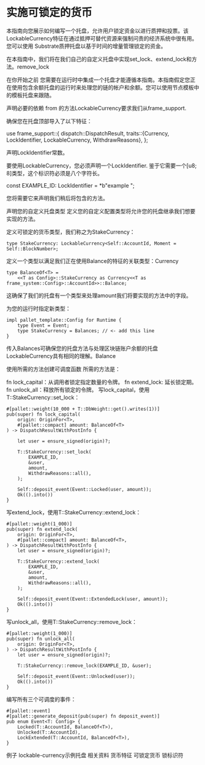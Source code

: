 # 实施可锁定的货币

本指南向您展示如何编写一个托盘，允许用户锁定资金以进行质押和投票。该LockableCurrency特征在通过抵押可替代资源来强制问责的经济系统中很有用。您可以使用 Substrate质押托盘以基于时间的增量管理锁定的资金。

在本指南中，我们将在我们自己的自定义托盘中实现set_lock、extend_lock和方法。remove_lock

在你开始之前
您需要在运行时中集成一个托盘才能遵循本指南。本指南假定您正在使用包含余额托盘的运行时来处理您的链的帐户和余额。您可以使用节点模板中的模板托盘来跟随。

声明必要的依赖
from 的方法LockableCurrency要求我们从frame_support.

确保您在托盘顶部导入了以下特征：

use frame_support::{
	dispatch::DispatchResult,
	traits::{Currency, LockIdentifier, LockableCurrency, WithdrawReasons},
};

声明LockIdentifier常数。

要使用LockableCurrency，您必须声明一个LockIdentifier. 鉴于它需要一个[u8; 8]类型，这个标识符必须是八个字符长。

const EXAMPLE_ID: LockIdentifier = *b"example ";

您将需要它来声明我们稍后将包含的方法。

声明您的自定义托盘类型
定义您的自定义配置类型将允许您的托盘继承我们想要实现的方法。

定义可锁定的货币类型，我们称之为StakeCurrency：

	type StakeCurrency: LockableCurrency<Self::AccountId, Moment = Self::BlockNumber>;

定义一个类型以满足我们正在使用Balance的特征的关联类型：Currency

	type BalanceOf<T> =
		<<T as Config>::StakeCurrency as Currency<<T as frame_system::Config>::AccountId>>::Balance;

这确保了我们的托盘有一个类型来处理amount我们将要实现的方法中的字段。

为您的运行时指定新类型：

	impl pallet_template::Config for Runtime {
		type Event = Event;
		type StakeCurrency = Balances; // <- add this line
	}

传入Balances可确保您的托盘方法与处理区块链账户余额的托盘LockableCurrency具有相同的理解。Balance

使用所需的方法创建可调度函数
所需的方法是：

fn lock_capital：从调用者锁定指定数量的令牌。
fn extend_lock: 延长锁定期。
fn unlock_all：释放所有锁定的令牌。
写lock_capital，使用T::StakeCurrency::set_lock：

	#[pallet::weight(10_000 + T::DbWeight::get().writes(1))]
	pub(super) fn lock_capital(
		origin: OriginFor<T>,
		#[pallet::compact] amount: BalanceOf<T>
	) -> DispatchResultWithPostInfo {

		let user = ensure_signed(origin)?;

		T::StakeCurrency::set_lock(
			EXAMPLE_ID,
			&user,
			amount,
			WithdrawReasons::all(),
		);

		Self::deposit_event(Event::Locked(user, amount));
		Ok(().into())
	}

写extend_lock，使用T::StakeCurrency::extend_lock：

	#[pallet::weight(1_000)]
	pub(super) fn extend_lock(
		origin: OriginFor<T>,
		#[pallet::compact] amount: BalanceOf<T>,
	) -> DispatchResultWithPostInfo {
		let user = ensure_signed(origin)?;

		T::StakeCurrency::extend_lock(
			EXAMPLE_ID,
			&user,
			amount,
			WithdrawReasons::all(),
		);

		Self::deposit_event(Event::ExtendedLock(user, amount));
		Ok(().into())
	}

写unlock_all，使用T::StakeCurrency::remove_lock：

	#[pallet::weight(1_000)]
	pub(super) fn unlock_all(
		origin: OriginFor<T>,
	) -> DispatchResultWithPostInfo {
		let user = ensure_signed(origin)?;

		T::StakeCurrency::remove_lock(EXAMPLE_ID, &user);

		Self::deposit_event(Event::Unlocked(user));
		Ok(().into())
	}

编写所有三个可调度的事件：

	#[pallet::event]
	#[pallet::generate_deposit(pub(super) fn deposit_event)]
	pub enum Event<T: Config> {
		Locked(T::AccountId, BalanceOf<T>),
		Unlocked(T::AccountId),
		LockExtended(T::AccountId, BalanceOf<T>),
	}

例子
lockable-currency示例托盘
相关资料
货币特征
可锁定货币
锁标识符
